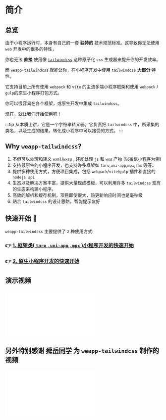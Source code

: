 # 简介

<!-- :::tip
自从 `2.3.3` 版本开始，我发布了一个额外的包叫 [`weapp-tailwindcss`](https://www.npmjs.com/package/weapp-tailwindcss),它和 [`weapp-tailwindcss-webpack-plugin`](https://www.npmjs.com/package/weapp-tailwindcss-webpack-plugin) 代码版本完全一致，且保持发布版本的同步。以后可以都去安装那个包(当然安装现在这个包也行)。为什么要这么做的原因，主要是因为 `weapp-tailwindcss-webpack-plugin` 这个名字，已经不适合现在这种，多插件并存的状态了，为了以后的发展改个名字。
::: -->

## 总览

由于小程序运行时，本身有自己的一套 **独特的** 技术规范标准。这导致你无法使用 `web` 开发中的很多的特性，

你也无法 **直接** 使用像 [`tailwindcss`](https://www.tailwindcss.com/) 这种原子化 `css` 生成器来提升你的开发效率。

而 `weapp-tailwindcss` 就能让你，在小程序开发中使用 `tailwindcss` **大部分** 特性。

它支持目前上所有使用 `webpack` 和 `vite` 的主流多端小程序框架和使用 `webpack` / `gulp`的原生小程序打包方式。

你可以很容易在各个框架，或原生开发中集成 `tailwindcss`。

现在，就让我们开始使用吧！

:::tip
从本质上讲，它是一个字符串转义器。它负责把 `tailwindcss` 中，所采集的类名，以及生成的结果，转化成小程序中可以接受的方式。
:::

## Why `weapp-tailwindcss`?

1. 不但可以处理和转义 `wxml`/`wxss` , 还能处理 `js` 和 `wxs` 产物 (以微信小程序为例)
2. 支持最原生的小程序开发，也支持许多框架如 `taro`,`uni-app`,`mpx`,`rax` 等等..
3. 提供多种使用方式，方便项目集成，包括 `webpack`/`vite`/`gulp` 插件和直接的 `nodejs api`
4. 生态以及解决方案丰富，提供大量现成模板，可以利用许多 `tailwindcss` 现有的生态来构建小程序。
5. 高效的解析和缓存机制，项目即使很大，热更新响应时间也是毫秒级
6. 贴合 `tailwindcss` 的设计思路，智能提示友好

## 快速开始 :rocket:

`weapp-tailwindcss` 主要提供了 `2` 种使用方式:

### 👉 [1. 框架类( `taro` , `uni-app` , `mpx` )小程序开发的快速开始](/docs/quick-start/install)

### 👉 [2. 原生小程序开发的快速开始](/docs/quick-start/native/install)

## 演示视频

<iframe src="//player.bilibili.com/player.html?aid=835925684&bvid=BV1fg4y1D7xx&cid=1398844948&p=1&autoplay=0" scrolling="no" border="0" frameborder="no" framespacing="0" allowfullscreen="true"> </iframe>

## 另外特别感谢 [舜岳同学](https://space.bilibili.com/475498258) 为 `weapp-tailwindcss` 制作的视频

<iframe src="//player.bilibili.com/player.html?aid=1850100366&bvid=BV1kp421Z7HL&cid=1428939742&p=1&autoplay=0" scrolling="no" border="0" frameborder="no" framespacing="0" allowfullscreen="true"> </iframe>
